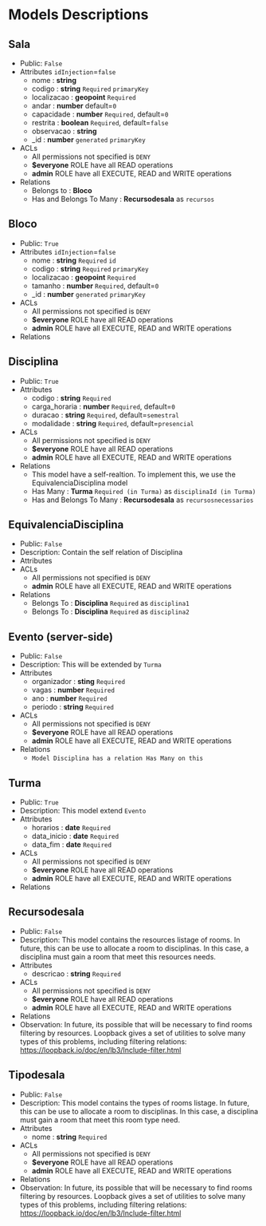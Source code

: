 # Models Descriptions

## Sala
- Public: `False`
- Attributes `idInjection`=`false`
  * nome : **string**
  * codigo : **string** `Required` `primaryKey`
  * localizacao : **geopoint** `Required`
  * andar : **number** default=`0`
  * capacidade : **number** `Required`, default=`0`
  * restrita : **boolean** `Required`, default=`false`
  * observacao : **string**
  * _id : **number** `generated` `primaryKey`
- ACLs
  * All permissions not specified is `DENY`
  * **$everyone** ROLE have all READ operations
  * **admin** ROLE have all EXECUTE, READ and WRITE operations
- Relations
  * Belongs to : **Bloco**
  * Has and Belongs To Many : **Recursodesala** as `recursos` 

## Bloco
- Public: `True`
- Attributes `idInjection`=`false`
  * nome : **string** `Required` `id`
  * codigo : **string** `Required` `primaryKey`
  * localizacao : **geopoint** `Required`
  * tamanho : **number** `Required`, default=`0`
  * _id : **number** `generated` `primaryKey`
- ACLs
  * All permissions not specified is `DENY`
  * **$everyone** ROLE have all READ operations
  * **admin** ROLE have all EXECUTE, READ and WRITE operations
- Relations

## Disciplina
- Public: `True`
- Attributes
  * codigo : **string** `Required`
  * carga_horaria : **number** `Required`, default=`0`
  * duracao : **string** `Required`, default=`semestral`
  * modalidade : **string** `Required`, default=`presencial`
- ACLs
  * All permissions not specified is `DENY`
  * **$everyone** ROLE have all READ operations
  * **admin** ROLE have all EXECUTE, READ and WRITE operations
- Relations
  * This model have a self-realtion. To implement this, we use the EquivalenciaDisciplina model
  * Has Many : **Turma** `Required (in Turma)` as `disciplinaId (in Turma)`
  * Has and Belongs To Many : **Recursodesala** as `recursosnecessarios`


## EquivalenciaDisciplina
- Public: `False`
- Description: Contain the self relation of Disciplina
- Attributes
- ACLs
  * All permissions not specified is `DENY`
  * **admin** ROLE have all EXECUTE, READ and WRITE operations
- Relations
  * Belongs To : **Disciplina** `Required` as `disciplina1`
  * Belongs To : **Disciplina** `Required` as `disciplina2`

## Evento (server-side)
- Public: `False`
- Description: This will be extended by `Turma`
- Attributes
  * organizador : **sting** `Required`
  * vagas : **number** `Required`
  * ano : **number** `Required`
  * periodo : **string** `Required`
- ACLs
  * All permissions not specified is `DENY`
  * **$everyone** ROLE have all READ operations
  * **admin** ROLE have all EXECUTE, READ and WRITE operations
- Relations
  * `Model Disciplina has a relation Has Many on this`

## Turma
- Public: `True`
- Description: This model extend `Evento`
- Attributes
  * horarios : **date** `Required`
  * data_inicio : **date** `Required`
  * data_fim : **date** `Required`
- ACLs
  * All permissions not specified is `DENY`
  * **$everyone** ROLE have all READ operations
  * **admin** ROLE have all EXECUTE, READ and WRITE operations
- Relations

## Recursodesala
- Public: `False`
- Description: This model contains the resources listage of rooms.
               In future, this can be use to allocate a room to disciplinas. 
               In this case, a disciplina must gain a room that meet this 
               resources needs.
- Attributes
  * descricao : **string** `Required`
- ACLs
  * All permissions not specified is `DENY`
  * **$everyone** ROLE have all READ operations
  * **admin** ROLE have all EXECUTE, READ and WRITE operations
- Relations
- Observation: In future, its possible that will be necessary to find
               rooms filtering by resources. Loopback gives a set of utilities
               to solve many types of this problems, including filtering
               relations: https://loopback.io/doc/en/lb3/Include-filter.html

## Tipodesala
- Public: `False`
- Description: This model contains the types of rooms listage.
               In future, this can be use to allocate a room to disciplinas. 
               In this case, a disciplina must gain a room that meet this 
               room type need.
- Attributes
  * nome : **string** `Required`
- ACLs
  * All permissions not specified is `DENY`
  * **$everyone** ROLE have all READ operations
  * **admin** ROLE have all EXECUTE, READ and WRITE operations
- Relations
- Observation: In future, its possible that will be necessary to find
               rooms filtering by resources. Loopback gives a set of utilities
               to solve many types of this problems, including filtering
               relations: https://loopback.io/doc/en/lb3/Include-filter.html